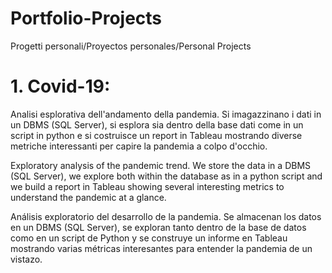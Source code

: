 # Portfolio-Projects
Progetti personali/Proyectos personales/Personal Projects


# 1. Covid-19:
Analisi esplorativa dell'andamento della pandemia. Si imagazzinano i dati in un DBMS (SQL Server), si esplora sia dentro della base dati come in un script in python e si costruisce un report in Tableau mostrando diverse metriche interessanti per capire la pandemia a colpo d'occhio.

Exploratory analysis of the pandemic trend. We store the data in a DBMS (SQL Server), we explore both within the database as in a python script and we build a report in Tableau showing several interesting metrics to understand the pandemic at a glance.

Análisis exploratorio del desarrollo de la pandemia. Se almacenan los datos en un DBMS (SQL Server), se exploran tanto dentro de la base de datos como en un script de Python y  se construye un informe en Tableau mostrando varias métricas interesantes para entender la pandemia de un vistazo.
